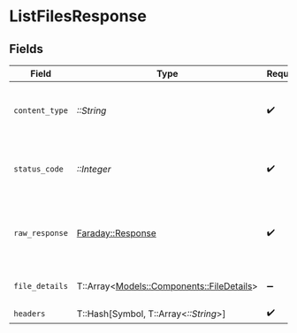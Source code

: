 # ListFilesResponse


## Fields

| Field                                                                           | Type                                                                            | Required                                                                        | Description                                                                     |
| ------------------------------------------------------------------------------- | ------------------------------------------------------------------------------- | ------------------------------------------------------------------------------- | ------------------------------------------------------------------------------- |
| `content_type`                                                                  | *::String*                                                                      | :heavy_check_mark:                                                              | HTTP response content type for this operation                                   |
| `status_code`                                                                   | *::Integer*                                                                     | :heavy_check_mark:                                                              | HTTP response status code for this operation                                    |
| `raw_response`                                                                  | [Faraday::Response](https://www.rubydoc.info/gems/faraday/Faraday/Response)     | :heavy_check_mark:                                                              | Raw HTTP response; suitable for custom response parsing                         |
| `file_details`                                                                  | T::Array<[Models::Components::FileDetails](../../models/shared/filedetails.md)> | :heavy_minus_sign:                                                              | The request completed successfully.                                             |
| `headers`                                                                       | T::Hash[Symbol, T::Array<*::String*>]                                           | :heavy_check_mark:                                                              | N/A                                                                             |